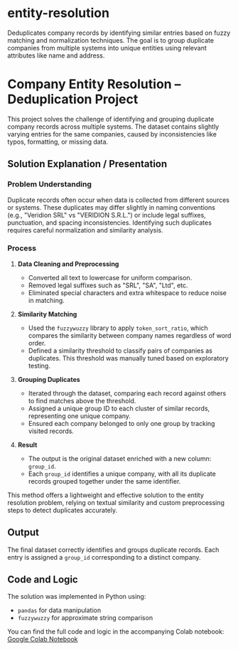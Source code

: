 # entity-resolution
Deduplicates company records by identifying similar entries based on fuzzy matching and normalization techniques. The goal is to group duplicate companies from multiple systems into unique entities using relevant attributes like name and address.


# Company Entity Resolution – Deduplication Project

This project solves the challenge of identifying and grouping duplicate company records across multiple systems. The dataset contains slightly varying entries for the same companies, caused by inconsistencies like typos, formatting, or missing data.

## Solution Explanation / Presentation

### Problem Understanding
Duplicate records often occur when data is collected from different sources or systems. These duplicates may differ slightly in naming conventions (e.g., "Veridion SRL" vs "VERIDION S.R.L.") or include legal suffixes, punctuation, and spacing inconsistencies. Identifying such duplicates requires careful normalization and similarity analysis.

### Process

1. **Data Cleaning and Preprocessing**
   - Converted all text to lowercase for uniform comparison.
   - Removed legal suffixes such as "SRL", "SA", "Ltd", etc.
   - Eliminated special characters and extra whitespace to reduce noise in matching.

2. **Similarity Matching**
   - Used the `fuzzywuzzy` library to apply `token_sort_ratio`, which compares the similarity between company names regardless of word order.
   - Defined a similarity threshold to classify pairs of companies as duplicates. This threshold was manually tuned based on exploratory testing.

3. **Grouping Duplicates**
   - Iterated through the dataset, comparing each record against others to find matches above the threshold.
   - Assigned a unique group ID to each cluster of similar records, representing one unique company.
   - Ensured each company belonged to only one group by tracking visited records.

4. **Result**
   - The output is the original dataset enriched with a new column: `group_id`.
   - Each `group_id` identifies a unique company, with all its duplicate records grouped together under the same identifier.

This method offers a lightweight and effective solution to the entity resolution problem, relying on textual similarity and custom preprocessing steps to detect duplicates accurately.

## Output

The final dataset correctly identifies and groups duplicate records. Each entry is assigned a `group_id` corresponding to a distinct company.

## Code and Logic

The solution was implemented in Python using:
- `pandas` for data manipulation
- `fuzzywuzzy` for approximate string comparison

You can find the full code and logic in the accompanying Colab notebook:
[Google Colab Notebook](https://colab.research.google.com/drive/10GHeuAkFfvskyS4KGASe70zU4KZN5dTO)
